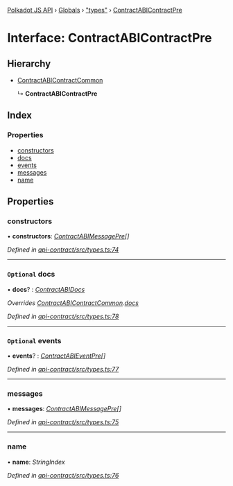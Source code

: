 [Polkadot JS API](../README.md) › [Globals](../globals.md) › ["types"](../modules/_types_.md) › [ContractABIContractPre](_types_.contractabicontractpre.md)

# Interface: ContractABIContractPre

## Hierarchy

* [ContractABIContractCommon](_types_.contractabicontractcommon.md)

  ↳ **ContractABIContractPre**

## Index

### Properties

* [constructors](_types_.contractabicontractpre.md#constructors)
* [docs](_types_.contractabicontractpre.md#optional-docs)
* [events](_types_.contractabicontractpre.md#optional-events)
* [messages](_types_.contractabicontractpre.md#messages)
* [name](_types_.contractabicontractpre.md#name)

## Properties

###  constructors

• **constructors**: *[ContractABIMessagePre](_types_.contractabimessagepre.md)[]*

*Defined in [api-contract/src/types.ts:74](https://github.com/polkadot-js/api/blob/8ba402963/packages/api-contract/src/types.ts#L74)*

___

### `Optional` docs

• **docs**? : *[ContractABIDocs](../modules/_types_.md#contractabidocs)*

*Overrides [ContractABIContractCommon](_types_.contractabicontractcommon.md).[docs](_types_.contractabicontractcommon.md#optional-docs)*

*Defined in [api-contract/src/types.ts:78](https://github.com/polkadot-js/api/blob/8ba402963/packages/api-contract/src/types.ts#L78)*

___

### `Optional` events

• **events**? : *[ContractABIEventPre](_types_.contractabieventpre.md)[]*

*Defined in [api-contract/src/types.ts:77](https://github.com/polkadot-js/api/blob/8ba402963/packages/api-contract/src/types.ts#L77)*

___

###  messages

• **messages**: *[ContractABIMessagePre](_types_.contractabimessagepre.md)[]*

*Defined in [api-contract/src/types.ts:75](https://github.com/polkadot-js/api/blob/8ba402963/packages/api-contract/src/types.ts#L75)*

___

###  name

• **name**: *StringIndex*

*Defined in [api-contract/src/types.ts:76](https://github.com/polkadot-js/api/blob/8ba402963/packages/api-contract/src/types.ts#L76)*
